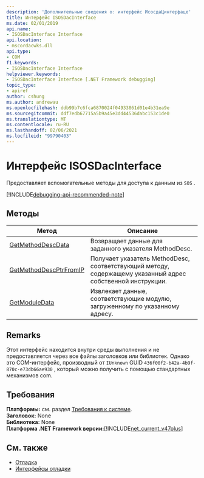 ```yaml
---
description: 'Дополнительные сведения о: интерфейс ИсосдаЦинтерфаце'
title: Интерфейс ISOSDacInterface
ms.date: 02/01/2019
api.name:
- ISOSDacInterface Interface
api.location:
- mscordacwks.dll
api.type:
- COM
f1.keywords:
- ISOSDacInterface Interface
helpviewer.keywords:
- ISOSDacInterface Interface [.NET Framework debugging]
topic_type:
- apiref
author: cshung
ms.author: andrewau
ms.openlocfilehash: ddb99b7c6fca6870024f04933861d01e4b31ea9e
ms.sourcegitcommit: ddf7edb67715a5b9a45e3dd44536dabc153c1de0
ms.translationtype: MT
ms.contentlocale: ru-RU
ms.lasthandoff: 02/06/2021
ms.locfileid: "99790403"
---
```

# <a name="isosdacinterface-interface"></a>Интерфейс ISOSDacInterface

Предоставляет вспомогательные методы для доступа к данным из `SOS` .

[!INCLUDE[debugging-api-recommended-note](../../../../includes/debugging-api-recommended-note.md)]

## <a name="methods"></a>Методы

| Метод                                                                                                               | Описание                                                                                                                   |
| -------------------------------------------------------------------------------------------------------------------- | ----------------------------------------------------------------------------------------------------------------------------- |
| [GetMethodDescData](isosdacinterface-getmethoddescdata-method.md) | Возвращает данные для заданного указателя MethodDesc. |
| [GetMethodDescPtrFromIP](isosdacinterface-getmethoddescptrfromip-method.md) | Получает указатель MethodDesc, соответствующий методу, содержащему указанный адрес собственной инструкции. |
| [GetModuleData](isosdacinterface-getmoduledata-method.md)| Извлекает данные, соответствующие модулю, загруженному по указанному адресу. |

## <a name="remarks"></a>Remarks

Этот интерфейс находится внутри среды выполнения и не предоставляется через все файлы заголовков или библиотек. Однако это COM-интерфейс, производный от `IUnknown` GUID `436f00f2-b42a-4b9f-870c-e73db66ae930` , который можно получить с помощью стандартных механизмов com.

## <a name="requirements"></a>Требования

**Платформы:** см. раздел [Требования к системе](../../get-started/system-requirements.md).  
**Заголовок:** None  
**Библиотека:** None  
**Платформа .NET Framework версии:**[!INCLUDE[net_current_v47plus](../../../../includes/net-current-v47plus.md)]

## <a name="see-also"></a>См. также

- [Отладка](index.md)
- [Интерфейсы отладки](debugging-interfaces.md)
